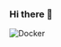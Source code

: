### Hi there 👋

<!--
**pauloprsdesouza/pauloprsdesouza** is a ✨ _special_ ✨ repository because its `README.md` (this file) appears on your GitHub profile.

Here are some ideas to get you started:

- 🔭 I’m currently working on ...
- 🌱 I’m currently learning ...
- 👯 I’m looking to collaborate on ...
- 🤔 I’m looking for help with ...
- 💬 Ask me about ...
- 📫 How to reach me: ...
- 😄 Pronouns: ...
- ⚡ Fun fact: ...
-->
<img alt="Docker" src="https://img.shields.io/badge/docker%20-%230db7ed.svg?&style=for-the-badge&logo=docker&logoColor=white"/>
